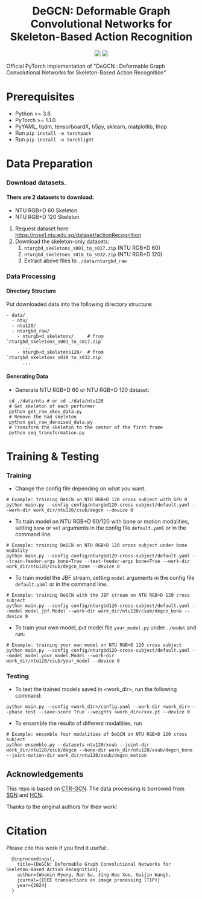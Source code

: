 <h1 align="center"> DeGCN: Deformable Graph Convolutional Networks for Skeleton-Based Action Recognition </h1>
<p align="center">
<a href="https://ieeexplore.ieee.org/document/10478824"><img src="https://img.shields.io/badge/IEEE-Paper-blue"></a>
<a href="https://paperswithcode.com/sota/skeleton-based-action-recognition-on-ntu-rgbd-1?p=degcn-deformable-graph-convolutional-networks"><img src="https://img.shields.io/endpoint.svg?url=https://paperswithcode.com/badge/degcn-deformable-graph-convolutional-networks/skeleton-based-action-recognition-on-ntu-rgbd-1"></a>
</p>

Official PyTorch implementation of "DeGCN : Deformable Graph Convolutional Networks for Skeleton-Based Action Recognition"

# Prerequisites

- Python >= 3.6
- PyTorch >= 1.1.0
- PyYAML, tqdm, tensorboardX, h5py, sklearn, matplotlib, thop
- Run `pip install -e torchpack`
- Run `pip install -e torchlight` 

# Data Preparation

### Download datasets.

#### There are 2 datasets to download:

- NTU RGB+D 60 Skeleton
- NTU RGB+D 120 Skeleton

1. Request dataset here: https://rose1.ntu.edu.sg/dataset/actionRecognition
2. Download the skeleton-only datasets:
   1. `nturgbd_skeletons_s001_to_s017.zip` (NTU RGB+D 60)
   2. `nturgbd_skeletons_s018_to_s032.zip` (NTU RGB+D 120)
   3. Extract above files to `./data/nturgbd_raw`

### Data Processing

#### Directory Structure

Put downloaded data into the following directory structure:

```
- data/
  - ntu/
  - ntu120/
  - nturgbd_raw/
    - nturgb+d_skeletons/     # from `nturgbd_skeletons_s001_to_s017.zip`
      ...
    - nturgb+d_skeletons120/  # from `nturgbd_skeletons_s018_to_s032.zip`
      ...
```

#### Generating Data

- Generate NTU RGB+D 60 or NTU RGB+D 120 dataset:

```
 cd ./data/ntu # or cd ./data/ntu120
 # Get skeleton of each performer
 python get_raw_skes_data.py
 # Remove the bad skeleton 
 python get_raw_denoised_data.py
 # Transform the skeleton to the center of the first frame
 python seq_transformation.py
```


# Training & Testing

### Training

- Change the config file depending on what you want.

```
# Example: training DeGCN on NTU RGB+D 120 cross subject with GPU 0
python main.py --config config/nturgbd120-cross-subject/default.yaml --work-dir work_dir/ntu120/csub/degcn --device 0
```

- To train model on NTU RGB+D 60/120 with bone or motion modalities, setting `bone` or `vel` arguments in the config file `default.yaml` or in the command line.

```
# Example: training DeGCN on NTU RGB+D 120 cross subject under bone modality
python main.py --config config/nturgbd120-cross-subject/default.yaml --train-feeder-args bone=True --test-feeder-args bone=True --work-dir work_dir/ntu120/csub/degcn_bone --device 0
```

- To train model the JBF stream, setting `model` arguments in the config file `default.yaml` or in the command line.

```
# Example: training DeGCN with the JBF stream on NTU RGB+D 120 cross subject
python main.py --config config/nturgbd120-cross-subject/default.yaml --model model.jbf.Model --work-dir work_dir/ntu120/csub/degcn_bone --device 0
```

- To train your own model, put model file `your_model.py` under `./model` and run:

```
# Example: training your own model on NTU RGB+D 120 cross subject
python main.py --config config/nturgbd120-cross-subject/default.yaml --model model.your_model.Model --work-dir work_dir/ntu120/csub/your_model --device 0
```

### Testing

- To test the trained models saved in <work_dir>, run the following command:

```
python main.py --config <work_dir>/config.yaml --work-dir <work_dir> --phase test --save-score True --weights <work_dir>/xxx.pt --device 0
```

- To ensemble the results of different modalities, run 
```
# Example: ensemble four modalities of DeGCN on NTU RGB+D 120 cross subject
python ensemble.py --datasets ntu120/xsub --joint-dir work_dir/ntu120/xsub/degcn --bone-dir work_dir/ntu120/xsub/degcn_bone --joint-motion-dir work_dir/ntu120/xsub/degcn_motion
```

<!-- ### Pretrained Models

- Download pretrained models for producing the final results on NTU RGB+D 60&120 cross subject .
- Put files to <work_dir> and run **Testing** command to produce the final result. -->


## Acknowledgements

This repo is based on [CTR-GCN](https://github.com/Uason-Chen/CTR-GCN). The data processing is borrowed from [SGN](https://github.com/microsoft/SGN) and [HCN](https://github.com/huguyuehuhu/HCN-pytorch).

Thanks to the original authors for their work!


# Citation

Please cite this work if you find it useful:.

      @inproceedings{,
        title={DeGCN: Deformable Graph Convolutional Networks for Skeleton-Based Action Recognition},
        author={Woomin Myung, Nan Su, Jing-Hao Xue, Guijin Wang},
        journal={IEEE transactions on image processing (TIP)}
        year={2024}
      }
